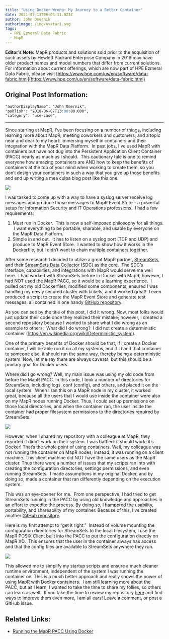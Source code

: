 ```yaml
---
title: "Using Docker Wrong: My Journey to a Better Container"
date: 2021-07-13T06:03:11.023Z
author: John Omernik
authorimage: /img/Avatar1.svg
tags:
  - HPE Ezmeral Data Fabric
  - MapR
---
```

**Editor’s Note:** MapR products and solutions sold prior to the acquisition of such assets by Hewlett Packard Enterprise Company in 2019 may have older product names and model numbers that differ from current solutions. For information about current offerings, which are now part of HPE Ezmeral Data Fabric, please visit [https://www.hpe.com/us/en/software/data-fabric.html](https://www.hpe.com/us/en/software/data-fabric.html)

## Original Post Information:

```markdown
"authorDisplayName": "John Omernik",
"publish": "2018-06-07T13:00:00.000",
"category": "use-case",
```
---

Since starting at MapR, I’ve been focusing on a number of things, including learning more about MapR, meeting coworkers and customers, and a topic near and dear to my heart: immersing myself in containers and their integration with the MapR Data Platform.  In past jobs, I’ve used MapR with containers but have not dug into the Persistent Application Client Container (PACC) nearly as much as I should.  This cautionary tale is one to remind everyone how amazing containers are AND how to keep the benefits of containers at the top of your mind when working to create them, so you don’t design your containers in such a way that you give up those benefits and end up writing a mea culpa blog post like this one.  

![](/img/container-wide.jpg)

I was tasked to come up with a way to have a syslog server receive log messages and produce those messages to MapR Event Store – a powerful setup for Information Security and IT Operations professions.  I had a few requirements:

1. Must run in Docker.  This is now a self-imposed philosophy for all things.  I want everything to be portable, sharable, and usable by everyone on the MapR Data Platform.
2. Simple in and out.  It has to listen on a syslog port (TCP and UDP) and produce to MapR Event Store.  I wanted to show how it works in the Dockerfile, but I didn’t want to chain multiple containers together.

After some research I decided to utilize a great MapR partner, [StreamSets](https://streamsets.com/), and their [StreamSets Data Collector](https://streamsets.com/products/sdc) (SDC) as the core.  The SDC’s interface, capabilities, and integrations with MapR would serve me well here.  I had worked with StreamSets before in Docker with MapR; however, I had NOT used the MapR PACC, so it would be a learning experience.  I pulled out my old Dockerfiles, modified some components, ensured I was handling my newly secured cluster with tickets, and it worked great!  I even produced a script to create the MapR Event Store and generate test messages, all contained in one handy [GitHub repository](https://github.com/johnomernik/maprssss_wrong).

As you can see by the title of this post, I did it wrong. Now, most folks would just update their code once they realized their mistake; however, I created a second repository because I wanted to share what I did wrong as an example to others.  What did I do wrong?  I did not create a deterministic container (<https://en.wikipedia.org/wiki/Deterministic_system>).  

One of the primary benefits of Docker should be that, if I create a Docker container, I will be able run it on all my systems, and if I hand that container to someone else, it should run the same way, thereby being a deterministic system. Now, let me say there are always caveats, but this should be a primary goal for Docker users.

Where did I go wrong? Well, my main issue was using my old code from before the MapR PACC. In this code, I took a number of directories for StreamSets, including logs, conf (config), and others, and placed it on the local system.  When I ran this on a MapR node in my cluster, it worked great, because all the users that I would use inside the container were also on my MapR nodes running Docker. Thus, I could set up permissions on those local directories, and when the container ran, the user inside the container had proper filesystem permissions to the directories required by StreamSets.

![](/img/docker-host.png)

However, when I shared my repository with a colleague at MapR, they reported it didn’t work on their system. I was baffled: it should work; it’s Docker! That’s the whole point of using containers. Well, my colleague was not running the container on MapR nodes; instead, it was running on a client machine. This client machine did NOT have the same users as the MapR cluster. Thus there were a number of issues that my scripts ran into with creating the configuration directories, settings permissions, and even running StreamSets.  I made assumptions in my original Docker, and by doing so, made a container that ran differently depending on the execution system.

This was an eye-opener for me.  From one perspective, I had tried to get StreamSets running in the PACC by using old knowledge and approaches in an effort to expedite the process. By doing so, I hampered the usability, portability, and shareability of my container. Because of this, I’ve created another [GitHub repository](https://github.com/johnomernik/maprssss).

Here is my first attempt to “get it right.”  Instead of volume mounting the configuration directories for StreamSets to the local filesystem, I use the MapR POSIX Client built into the PACC to put the configuration directly on MapR XD.  This ensures that the user in the container always has access and that the config files are available to StreamSets anywhere they run.  

![](/img/docker-host-2.png)

This allowed me to simplify my startup scripts and ensure a much cleaner runtime environment, independent of the system I was running the container on. This is a much better approach and really shows the power of using MapR with Docker containers.  I am still learning more about the PACC, but as I learn, I wanted to take the time to share my follies, so others can learn as well.  If you take the time to review my repository [here](https://github.com/johnomernik/maprssss) and find ways to improve them even more, I am all ears! Leave a comment, or post a GitHub issue.

## Related Links:

* [Running the MapR PACC Using Docker](https://docs.datafabric.hpe.com/62/AdvancedInstallation/RunningtheMapRPACC.html)